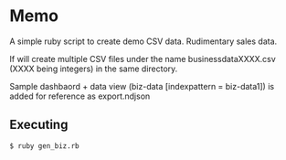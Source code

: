 # Memo

A simple ruby script to create demo CSV data.
Rudimentary sales data.

If will create multiple CSV files under the name businessdataXXXX.csv (XXXX being integers) in the same directory.

Sample dashbaord + data view (biz-data [indexpattern = biz-data1]) is added for reference as export.ndjson

## Executing

```
$ ruby gen_biz.rb
```
